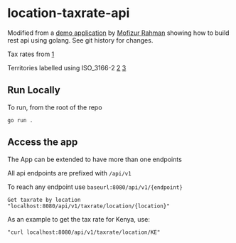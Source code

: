 # location-taxrate-api

Modified from a [demo application](https://github.com/moficodes/bookdata-api) by [Mofizur Rahman](https://github.com/moficodes) showing how to build rest api using golang. See git history for changes.

Tax rates from
[1](https://assets.ey.com/content/dam/ey-sites/ey-com/en_gl/topics/tax/guides/ey-2021-worldwide-vat-gst-sales-tax-guide-web-v3.pdf?download)

Territories labelled using ISO_3166-2
[2](https://en.wikipedia.org/wiki/ISO_3166-2)
[3](https://www.iso.org/iso-3166-country-codes.html)

## Run Locally

To run, from the root of the repo

```
go run .
```

## Access the app 

The App can be extended to have more than one endpoints

All api endpoints are prefixed with `/api/v1`

To reach any endpoint use `baseurl:8080/api/v1/{endpoint}`

```text
Get taxrate by location
"localhost:8080/api/v1/taxrate/location/{location}" 
```

As an example to get the tax rate for Kenya, use:
```text
"curl localhost:8080/api/v1/taxrate/location/KE"
```
